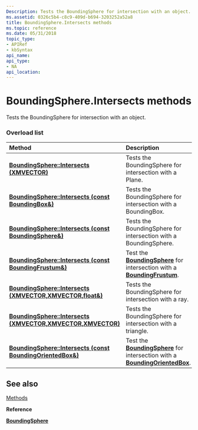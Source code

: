 ```yaml
---
Description: Tests the BoundingSphere for intersection with an object.
ms.assetid: 0326c5b4-c8c9-409d-b694-3203252a52a8
title: BoundingSphere.Intersects methods
ms.topic: reference
ms.date: 05/31/2018
topic_type: 
- APIRef
- kbSyntax
api_name: 
api_type: 
- NA
api_location: 
---
```


# BoundingSphere.Intersects methods

Tests the BoundingSphere for intersection with an object.

### Overload list



| Method                                                                                         | Description                                                                                                                              |
|:-----------------------------------------------------------------------------------------------|:-----------------------------------------------------------------------------------------------------------------------------------------|
| [**BoundingSphere::Intersects (XMVECTOR)**](/windows/win32/api/directxcollision/nf-directxcollision-boundingsphere-intersects(fxmvector))                   | Tests the BoundingSphere for intersection with a Plane.<br/>                                                                       |
| [**BoundingSphere::Intersects (const BoundingBox&)**](/windows/win32/api/directxcollision/nf-directxcollision-boundingsphere-intersects(constboundingbox_))         | Tests the BoundingSphere for intersection with a BoundingBox.<br/>                                                                 |
| [**BoundingSphere::Intersects (const BoundingSphere&)**](/previous-versions/windows/desktop/legacy/hh437826(v=vs.85))      | Tests the BoundingSphere for intersection with a BoundingSphere.<br/>                                                              |
| [**BoundingSphere::Intersects (const BoundingFrustum&)**](/windows/win32/api/directxcollision/nf-directxcollision-boundingsphere-intersects(constboundingfrustum_))     | Test the [**BoundingSphere**](/windows/win32/api/directxcollision/ns-directxcollision-boundingsphere) for intersection with a [**BoundingFrustum**](/windows/win32/api/directxcollision/ns-directxcollision-boundingfrustum).<br/>         |
| [**BoundingSphere::Intersects (XMVECTOR,XMVECTOR,float&)**](/windows/win32/api/directxcollision/nf-directxcollision-boundingsphere-intersects(fxmvector_fxmvector_float_))   | Tests the BoundingSphere for intersection with a ray.<br/>                                                                         |
| [**BoundingSphere::Intersects (XMVECTOR,XMVECTOR,XMVECTOR)**](/windows/win32/api/directxcollision/nf-directxcollision-boundingsphere-intersects(fxmvector_fxmvector_fxmvector)) | Tests the BoundingSphere for intersection with a triangle.<br/>                                                                    |
| [**BoundingSphere::Intersects (const BoundingOrientedBox&)**](/windows/win32/api/directxcollision/nf-directxcollision-boundingsphere-intersects(constboundingorientedbox_)) | Test the [**BoundingSphere**](/windows/win32/api/directxcollision/ns-directxcollision-boundingsphere) for intersection with a [**BoundingOrientedBox**](/windows/win32/api/directxcollision/ns-directxcollision-boundingorientedbox).<br/> |



## See also

<dl> <dt>

[Methods](boundingsphere-methods.md)
</dt> <dt>

**Reference**
</dt> <dt>

[**BoundingSphere**](/windows/win32/api/directxcollision/ns-directxcollision-boundingsphere)
</dt> </dl>

 

 